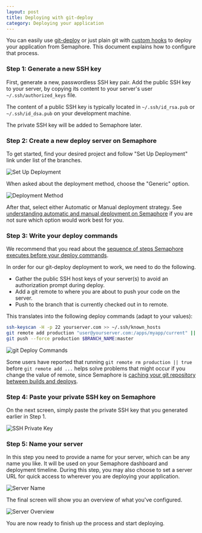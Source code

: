 ```yaml
---
layout: post
title: Deploying with git-deploy
category: Deploying your application
---
```


You can easily use [git-deploy](https://github.com/mislav/git-deploy) or just
plain git with [custom
hooks](http://git-scm.com/book/en/Customizing-Git-Git-Hooks) to deploy your
application from Semaphore. This document explains how to configure that
process.

### Step 1: Generate a new SSH key

First, generate a new, passwordless SSH key pair. Add the public SSH key to your
server, by copying its content to your server's user `~/.ssh/authorized_keys` file.

The content of a public SSH key is typically located in `~/.ssh/id_rsa.pub` or
`~/.ssh/id_dsa.pub` on your development machine.

The private SSH key will be added to Semaphore later.

### Step 2: Create a new deploy server on Semaphore

To get started, find your desired project and follow "Set Up Deployment" link
under list of the branches.

<img src="/docs/assets/img/deploying-with-git-deploy/set-up-deployment.png" alt="Set Up Deployment" class="img-responsive img-bordered">

When asked about the deployment method, choose the "Generic" option.

<img src="/docs/assets/img/deployment-method.png" alt="Deployment Method" class="img-responsive img-bordered">

After that, select either Automatic or Manual deployment strategy. See
[understanding automatic and manual deployment on
Semaphore](/docs/understanding-automatic-and-manual-deployment.html) if you are
not sure which option would work best for you.

### Step 3: Write your deploy commands

We recommend that you read about the [sequence of steps Semaphore executes
before your deploy commands](/docs/deploy-sequence.html).

In order for our git-deploy deployment to work, we need to do the following.

- Gather the public SSH host keys of your server(s) to avoid an authorization
prompt during deploy.
- Add a git remote to where you are about to push your code on the server.
- Push to the branch that is currently checked out in to remote.

This translates into the following deploy commands (adapt to your values):

```bash
ssh-keyscan -H -p 22 yourserver.com >> ~/.ssh/known_hosts
git remote add production "user@yourserver.com:/apps/myapp/current" || true
git push --force production $BRANCH_NAME:master
```

<img src="/docs/assets/img/deploying-with-git-deploy/git-deploy-commands.png" alt="git Deploy Commands" class="img-responsive img-bordered">

Some users have reported that running `git remote rm production || true` before
`git remote add ...` helps solve problems that might occur if you change the
value of remote, since Semaphore is [caching your git repository between builds
and deploys](/docs/caching-between-builds.html).

### Step 4: Paste your private SSH key on Semaphore

On the next screen, simply paste the private SSH key that you generated earlier
in Step 1.

<img src="/docs/assets/img/deploying-with-git-deploy/ssh-private-key.png" alt="SSH Private Key" class="img-responsive img-bordered">

### Step 5: Name your server

In this step you need to provide a name for your server, which can be any name
you like. It will be used on your Semaphore dashboard and deployment timeline.
During this step, you may also choose to set a server URL for quick access to
wherever you are deploying your application.

<img src="/docs/assets/img/deploying-with-git-deploy/server-name.png" alt="Server Name" class="img-responsive img-bordered">

The final screen will show you an overview of what you've configured.

<img src="/docs/assets/img/deploying-with-git-deploy/server-overview.png" alt="Server Overview" class="img-responsive img-bordered">

You are now ready to finish up the process and start deploying.
